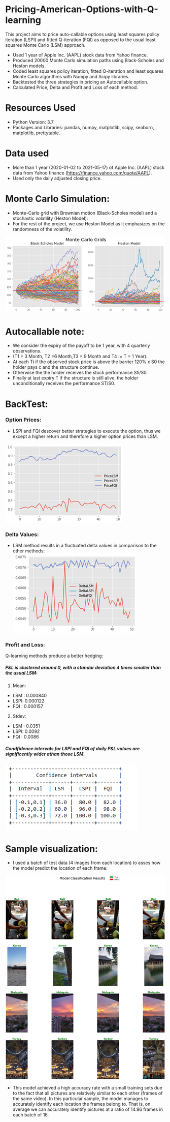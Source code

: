 # Pricing-American-Options-with-Q-learning
This project aims to price auto-callable options using least squares policy iteration (LSPI) and fitted Q-iteration (FQI) as opposed to the usual least squares Monte Carlo (LSM) approach.

* Used 1 year of Apple Inc. (AAPL) stock data from Yahoo finance.
* Produced 20000 Monte Carlo simulation paths using Black-Scholes and Heston models.
* Coded least squares policy iteration, fitted Q-iteration and least squares Monte Carlo algorithms with Numpy and Scipy libraries.
* Backtested the three strategies in pricing an Autocallable option.
* Calculated Price, Delta and Profit and Loss of each method.

# Resources Used
* Python Version: 3.7
* Packages and Libraries: pandas, numpy, matplotlib, scipy, seaborn, matplotlib, prettytable.
# Data used
* More than 1 year (2020-01-02 to 2021-05-17) of Apple Inc. (AAPL) stock data from Yahoo finance (https://finance.yahoo.com/quote/AAPL).
* Used only the daily adjusted closing price.

# Monte Carlo Simulation:

* Monte-Carlo grid with Brownian motion (Black-Scholes model) and a stochastic volatility (Heston Model):
* For the rest of the project, we use Heston Model as it emphasizes on the randomness of the volatility.

![image 1](https://github.com/YoussefAithaddou/Pricing-American-Options-with-Q-learning/blob/main/Monte_carlo%20grids.png)

# Autocallable note:

* We consider the expiry of the payoff to be 1 year, with 4 quarterly observations.
* (T1 = 3 Month, T2 =6 Month,T3 = 9 Month and T4 := T = 1 Year). 
* At each Ti if the observed stock price is above the barrier 120% x S0 the holder pays c and the structure continue.
* Otherwise the the holder receives the stock performance Sti/S0.
* Finally at last expiry T if the structure is still alive, the holder unconditionally receives the performance ST/S0.
# BackTest:
### Option Prices:
* LSPI and FQI descover better strategies to execute the option, thus we except a higher return and therefore a higher option prices than LSM.

![image 2](https://github.com/YoussefAithaddou/Pricing-American-Options-with-Q-learning/blob/main/Option_prices.png)

### Delta Values:

* LSM method results in a fluctuated delta values in comparison to the other methods:
![image 3](https://github.com/YoussefAithaddou/Pricing-American-Options-with-Q-learning/blob/main/Delta.png)


### Profit and Loss:
Q-learning methods produce a better hedging:
##### P&L is clustered around 0, with a standar deviation 4 times smaller than the usual LSM:
1. Mean:
* LSM : 0.000840		
* LSPI: 0.000122
* FQI : 0.000157

2. Stdev:
* LSM : 0.0351
* LSPI: 0.0092
* FQI : 0.0086


##### Condfidence intervals for LSPI and FQI of daily P&L values are significently wider athan those LSM.

![image 4](https://github.com/YoussefAithaddou/Pricing-American-Options-with-Q-learning/blob/main/COnfidence_intervals.PNG)

# Sample visualization:
* I used a batch of test data (4 images from each location) to asses how the model predict the location of each frame:

![image 2](https://github.com/YoussefAithaddou/CNN-to-predict-locations-of-my-previous-trips/blob/main/result%20sample.png)

* This model achieved a high accuracy rate with a small training sets due to the fact that all pictures are relatively similar to each other (frames of the same video). In this particular sample, the model manages to accurately identify each location the frames belong to. That is, on average we can accurately identify pictures at a ratio of 14.96 frames in each batch of 16.

